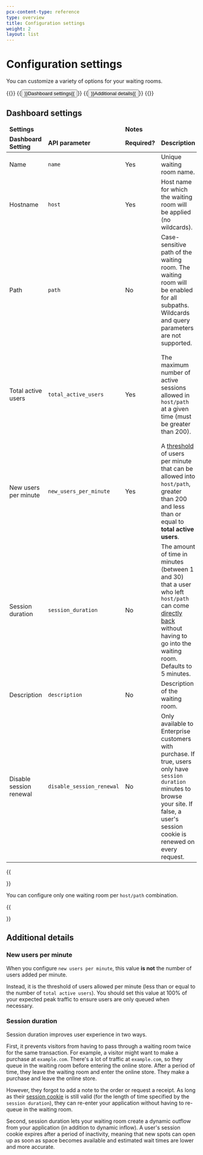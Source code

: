 ```yaml
---
pcx-content-type: reference
type: overview
title: Configuration settings
weight: 2
layout: list
---
```


# Configuration settings

You can customize a variety of options for your waiting rooms.

{{<button-group>}}
  {{<button type="primary" href="#dashboard-settings">}}Dashboard settings{{</button>}}
  {{<button type="secondary" href="#additional-details">}}Additional details{{</button>}}
{{</button-group>}}

## Dashboard settings

<table style="width:100%">
  <thead>
    <tr>
      <td colspan="2" style="width:30%"><strong>Settings</strong></td>
      <td colspan="2" style="width:70%"><strong>Notes</strong></td>
    </tr>
    <tr>
      <td style="width:15%"><strong>Dashboard Setting</strong></td>
      <td style="width:15%"><strong>API parameter</strong></td>
      <td style="width:15%"><strong>Required?</strong></td>
      <td style="width:30%"><strong>Description</strong></td>
      <td style="width:25%"><strong>Best practices</strong></td>
    </tr>
  </thead>
  <tbody>
    <tr>
      <td>Name</td>
      <td><code>name</code></td>
      <td>Yes</td>
      <td>Unique waiting room name.</td>
      <td></td>
    </tr>
    <tr>
      <td>Hostname</td>
      <td><code>host</code></td>
      <td>Yes</td>
      <td>Host name for which the waiting room will be applied (no wildcards).</td>
      <td>Do not include <code>http://</code> or <code>https://</code>.</td>
    </tr>
    <tr>
      <td>Path</td>
      <td><code>path</code></td>
      <td>No</td>
      <td>Case-sensitive path of the waiting room. The waiting room will be enabled for all subpaths. Wildcards and query parameters are not supported.</td>
      <td>If your server does not allow letter casing, use numbers in your <code>path</code> or redirect traffic with a Page Rule.</td>
    </tr>
    <tr>
      <td>Total active users</td>
      <td><code>total_active_users</code></td>
      <td>Yes</td>
      <td>The maximum number of active sessions allowed in <code>host/path</code> at a given time (must be greater than 200).</td>
      <td>Set to 75% of origin traffic capacity and adjust as needed. Adjustments may affect estimated wait time shown to end users.</td>
    </tr>
    <tr>
      <td>New users per minute</td>
      <td><code>new_users_per_minute</code></td>
      <td>Yes</td>
      <td>A <a href="#new-users-per-minute">threshold</a> of users per minute that can be allowed into <code>host/path</code>, greater than 200 and less than or equal to <strong>total active users</strong>.</td>
      <td>Set to 100% of peak traffic to ensure users are only queued when necessary</td>
    </tr>
    <tr>
      <td>Session duration</td>
      <td><code>session_duration</code></td>
      <td>No</td>
      <td>The amount of time in minutes (between 1 and 30) that a user who left <code>host/path</code> can come <a href="#session-duration">directly back</a> without having to go into the waiting room. Defaults to 5 minutes.</td>
      <td></td>
    </tr>
    <tr>
      <td>Description</td>
      <td><code>description</code></td>
      <td>No</td>
      <td>Description of the waiting room.</td>
      <td></td>
    </tr>
     <tr>
      <td>Disable session renewal</td>
      <td><code>disable_session_renewal</code></td>
      <td>No</td>
      <td>Only available to Enterprise customers with purchase. If true, users only have <code>session duration</code> minutes to browse your site. If false, a user's session cookie is renewed on every request.</td>
      <td></td>
    </tr>
  </tbody>
</table>

{{<Aside type="note' header='Note">}}

You can configure only one waiting room per `host/path` combination.

{{</Aside>}}

## Additional details

### New users per minute

When you configure `new users per minute`, this value **is not** the number of users added per minute.

Instead, it is the threshold of users allowed per minute (less than or equal to the number of `total active users`). You should set this value at 100% of your expected peak traffic to ensure users are only queued when necessary.

### Session duration

Session duration improves user experience in two ways.

First, it prevents visitors from having to pass through a waiting room twice for the same transaction. For example, a visitor might want to make a purchase at `example.com`. There's a lot of traffic at `example.com`, so they queue in the waiting room before entering the online store. After a period of time, they leave the waiting room and enter the online store. They make a purchase and leave the online store.

However, they forgot to add a note to the order or request a receipt. As long as their [session cookie](/waiting-room/reference/waiting-room-cookie/) is still valid (for the length of time specified by the `session duration`), they can re-enter your application without having to re-queue in the waiting room.

Second, session duration lets your waiting room create a dynamic outflow from your application (in addition to dynamic inflow). A user's session cookie expires after a period of inactivity, meaning that new spots can open up as soon as space becomes available and estimated wait times are lower and more accurate.
